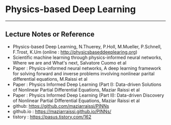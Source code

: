 # Physics-based Deep Learning
---
## Lecture Notes or Reference
- Physics-based Deep Learning, N.Thuerey, P.Holl, M.Mueller, P.Schnell, F.Trost, K.Um (online : http://physicsbaseddeeplearing.org)
- Scientific machine learning through physics-informed neural networks, Where we are and What's next, Salvatore Cuomo et al
- Paper : Physics-informed neural networks, A deep learning framework for solving forward and inverse problems involving nonlinear parital differential equations, M.Raissi et al
- Paper : Physics Informed Deep Learning (Part I): Data-driven Solutions of Nonlinear Partial Differential Equations, Maziar Raissi et al
- Paper : Physics Informed Deep Learning (Part II): Data-driven Discovery of Nonlinear Partial Differential Equations, Maziar Raissi et al
- github: https://github.com/maziarraissi/PINNs
- github.io : https://maziarraissi.github.io/PINNs/ 
- tistory : https://pasus.tistory.com/162 